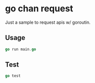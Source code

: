 # go chan request

Just a sample to request apis w/ goroutin.

## Usage

```go
go run main.go
```

## Test

```go
go test
```